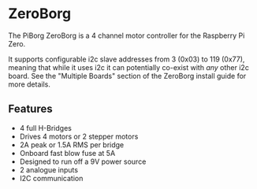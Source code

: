 <!--
---
name: ZeroBorg
class: board
type: motor
formfactor: Custom
manufacturer: PiBorg
description: A PiZero robot controller
url: https://www.piborg.org/zeroborg
buy: https://www.piborg.org/zeroborg
image: 'piborg-zeroborg.png'
pincount: 6
eeprom: no
power:
  '1':
  '2':
  '4':
ground:
  '6':
pin:
  '3':
    mode: i2c
  '5':
    mode: i2c
-->
# ZeroBorg

The PiBorg ZeroBorg is a 4 channel motor controller for the Raspberry Pi Zero.

It supports configurable i2c slave addresses from 3 (0x03) to 119 (0x77), meaning that while it uses i2c it can potentially co-exist with *any* other i2c board. See the "Multiple Boards" section of the ZeroBorg install guide for more details.

## Features

* 4 full H-Bridges
* Drives 4 motors or 2 stepper motors
* 2A peak or 1.5A RMS per bridge
* Onboard fast blow fuse at 5A
* Designed to run off a 9V power source
* 2 analogue inputs
* I2C communication